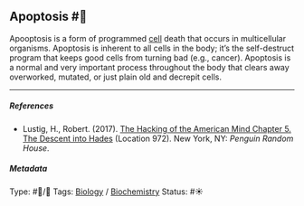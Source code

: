 ## Apoptosis  #🧠

Apooptosis is a form of programmed [cell]() death that occurs in multicellular organisms. Apoptosis is inherent to all cells in the body; it’s the self-destruct program that keeps good cells from turning bad (e.g., cancer). Apoptosis is a normal and very important process throughout the body that clears away overworked, mutated, or just plain old and decrepit cells.

---

##### References

* Lustig, H., Robert. (2017). [The Hacking of the American Mind Chapter 5. The Descent into Hades](The%20Hacking%20of%20the%20American%20Mind%20Chapter%205.%20The%20Descent%20into%20Hades.md) (Location 972). New York, NY: *Penguin Random House*.

##### Metadata

Type: #🔵/🔵 
Tags: [Biology]() / [Biochemistry](Biochemistry.md) 
Status: #☀️ 
